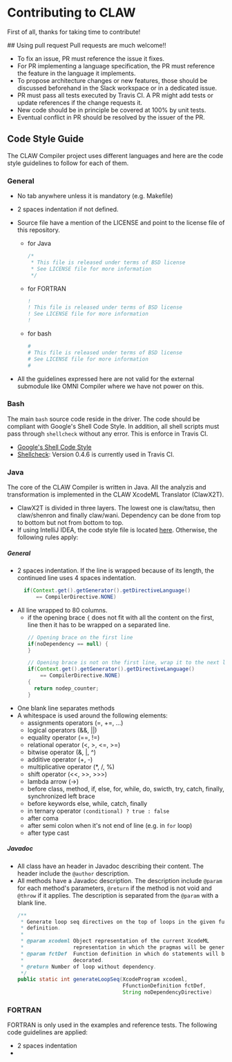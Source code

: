 # Contributing to CLAW

First of all, thanks for taking time to contribute!

## Using pull request
Pull requests are much welcome!!
* To fix an issue, PR must reference the issue it fixes.
* For PR implementing a language specification, the PR must reference the
  feature in the language it implements.
* To propose architecture changes or new features, those should be discussed
  beforehand in the Slack workspace or in a dedicated issue.
* PR must pass all tests executed by Travis CI. A PR might add tests or update
  references if the change requests it.
* New code should be in principle be covered at 100% by unit tests.
* Eventual conflict in PR should be resolved by the issuer of the PR.  

## Code Style Guide
The CLAW Compiler project uses different languages and here are the code style
guidelines to follow for each of them.

### General
* No tab anywhere unless it is mandatory (e.g. Makefile)
* 2 spaces indentation if not defined.
* Source file have a mention of the LICENSE and point to the license file of
  this repository.

  * for Java
    ```java
    /*
     * This file is released under terms of BSD license
     * See LICENSE file for more information
     */
     ```
  * for FORTRAN
    ```fortran
    !
    ! This file is released under terms of BSD license
    ! See LICENSE file for more information
    !
    ```
  * for bash
    ```bash
    #
    # This file is released under terms of BSD license
    # See LICENSE file for more information
    #
    ```
* All the guidelines expressed here are not valid for the external submodule
  like OMNI Compiler where we have not power on this.

### Bash
The main `bash` source code reside in the driver. The code should be
compliant with Google's Shell Code Style. In addition, all shell scripts must
pass through `shellcheck` without any error. This is enforce in Travis CI.

* [Google's Shell Code Style](https://google.github.io/styleguide/shell.xml)
* [Shellcheck](https://github.com/koalaman/shellcheck): Version 0.4.6 is
  currently used in Travis CI.

### Java
The core of the CLAW Compiler is written in Java. All the analyzis and
transformation is implemented in the CLAW XcodeML Translator (ClawX2T).
* ClawX2T is divided in three layers. The lowest one is claw/tatsu, then
  claw/shenron and finally claw/wani. Dependency can be done from top to
  bottom but not from bottom to top.
* If using IntelliJ IDEA, the code style file is located
  [here](./omni-cx2x/config/claw_code_style_idea.xml). Otherwise, the following
  rules apply:

##### General
* 2 spaces indentation. If the line is wrapped because of its length, the
  continued line uses 4 spaces indentation.
  ```java
    if(Context.get().getGenerator().getDirectiveLanguage()
        == CompilerDirective.NONE)
  ```
* All line wrapped to 80 columns.
  * if the opening brace `{` does not fit with all the content on the first,
    line then it has to be wrapped on a separated line.
    ```java
    // Opening brace on the first line
    if(noDependency == null) {
    }

    // Opening brace is not on the first line, wrap it to the next line.
    if(Context.get().getGenerator().getDirectiveLanguage()
        == CompilerDirective.NONE)
    {
      return nodep_counter;
    }
    ```
* One blank line separates methods
* A whitespace is used around the following elements:
  * assignments operators (=, +=, ...)
  * logical operators (&&, ||)
  * equality operator (==, !=)
  * relational operator (<, >, <=, >=)
  * bitwise operator (&, |, ^)
  * additive operator (+, -)
  * multiplicative operator (*, /, %)
  * shift operator (<<, >>, >>>)
  * lambda arrow (->)
  * before class, method, if, else, for, while, do, swicth, try, catch,
    finally, synchronized left brace
  * before keywords else, while, catch, finally
  * in ternary operator `(conditional) ? true : false`
  * after coma
  * after semi colon when it's not end of line (e.g. in `for` loop)
  * after type cast

##### Javadoc
* All class have an header in Javadoc describing their content. The header
  include the `@author` description.
* All methods have a Javadoc description. The description include `@param` for
  each method's parameters, `@return` if the method is not void and `@throw`
  if it applies.
  The description is separated from the `@param` with a blank line.
  ```java
  /**
   * Generate loop seq directives on the top of loops in the given function
   * definition.
   *
   * @param xcodeml Object representation of the current XcodeML
   *                representation in which the pragmas will be generated.
   * @param fctDef  Function definition in which do statements will be
   *                decorated.
   * @return Number of loop without dependency.
   */
  public static int generateLoopSeq(XcodeProgram xcodeml,
                                    FfunctionDefinition fctDef,
                                    String noDependencyDirective)
  ```

### FORTRAN
FORTRAN is only used in the examples and reference tests. The following code
guidelines are applied:

* 2 spaces indentation
*
